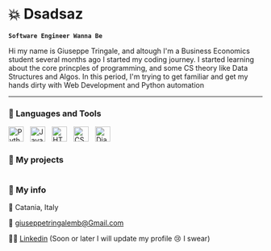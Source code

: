 # 💥 Dsadsaz

**`Software Engineer Wanna Be`**

Hi my name is Giuseppe Tringale, and altough I'm a Business Economics student several months ago I started my coding journey. I started learning about the core princples of programming, and some CS theory like Data Structures and Algos. In this period, I'm trying to get familiar and get my hands dirty with Web Development and Python automation


---

### 🧰 Languages and Tools

<img align="left" alt="Python" width="30px" style="padding-right:10px;" src="https://cdn.jsdelivr.net/gh/devicons/devicon/icons/python/python-plain.svg" />
<img align="left" alt="Java" width="30px" style="padding-right:10px;" src="https://cdn.jsdelivr.net/gh/devicons/devicon/icons/java/java-original.svg"/>
<img align="left" alt="HTML" width="30px" style="padding-right:10px;" src="https://cdn.jsdelivr.net/gh/devicons/devicon/icons/html5/html5-plain.svg" />
<img align="left" alt="CSS" width="30px" style="padding-right:10px;" src="https://cdn.jsdelivr.net/gh/devicons/devicon/icons/css3/css3-plain.svg" />
<img align="left" alt="Django" width="30px" style="padding-right:10px;" src="https://cdn.jsdelivr.net/gh/devicons/devicon/icons/django/django-plain.svg"/>
     


<br />

#

### 📕 My projects



#

### 📱 My info

📍  Catania, Italy

📮 giuseppetringalemb@Gmail.com

🧑‍💼 [Linkedin](https://www.linkedin.com/in/giuseppe-tringale-3462b4172/) (Soon or later I will update my profile 😢 I swear) 

#


